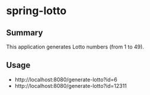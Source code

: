 # spring-lotto
## Summary
This application generates Lotto numbers (from 1 to 49).

## Usage
* http://localhost:8080/generate-lotto?id=6
* http://localhost:8080/generate-lotto?id=12311